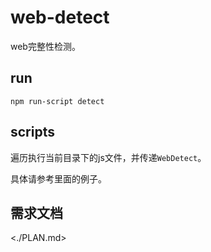 # web-detect

web完整性检测。

## run

`npm run-script detect`

## scripts

遍历执行当前目录下的js文件，并传递`WebDetect`。

具体请参考里面的例子。

## 需求文档

<./PLAN.md>
